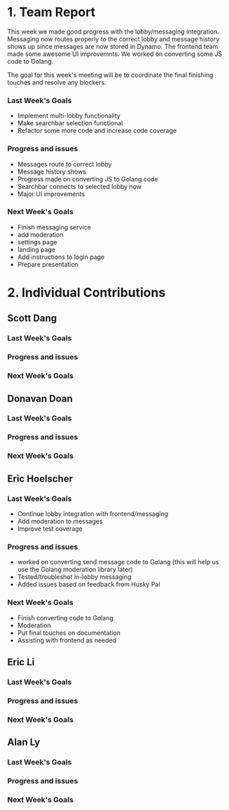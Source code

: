 # 1. Team Report

This week we made good progress with the lobby/messaging integration. Messaging now routes properly to the correct lobby and message history shows up since messages are now stored in Dynamo. The frontend team made some awesome UI improvemnts. We worked on converting some JS code to Golang.

The goal for this week's meeting will be to coordinate the final finishing touches and resolve any blockers.

### Last Week's Goals

-   Implement multi-lobby functionality
-   Make searchbar selection functional
-   Refactor some more code and increase code coverage

### Progress and issues

-   Messages route to correct lobby
-   Message history shows
-   Progress made on converting JS to Golang code
-   Searchbar connects to selected lobby now
-   Major UI improvements

### Next Week's Goals

-   Finish messaging service
-   add moderation
-   settings page
-   landing page
-   Add instructions to login page
-   Prepare presentation

# 2. Individual Contributions

## Scott Dang

### Last Week's Goals

### Progress and issues

### Next Week's Goals

## Donavan Doan

### Last Week's Goals

### Progress and issues

### Next Week's Goals

## Eric Hoelscher

### Last Week's Goals

-   Continue lobby integration with frontend/messaging
-   Add moderation to messages
-   Improve test coverage

### Progress and issues

-   worked on converting send message code to Golang (this will help us use the Golang moderation library later)
-   Tested/troubleshot in-lobby messaging
-   Added issues based on feedback from Husky Pal

### Next Week's Goals

-   Finish converting code to Golang
-   Moderation
-   Put final touches on documentation
-   Assisting with frontend as needed

## Eric Li

### Last Week's Goals

### Progress and issues

### Next Week's Goals

## Alan Ly

### Last Week's Goals

### Progress and issues

### Next Week's Goals
